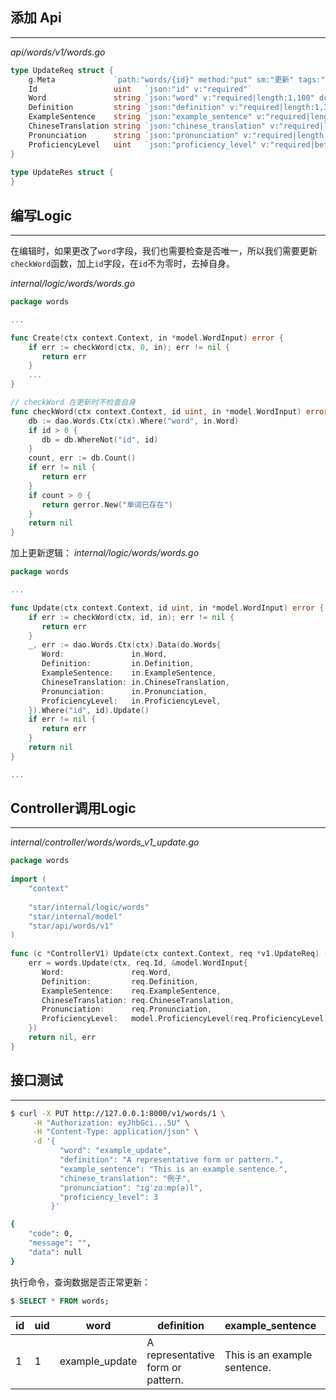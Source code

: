 ## 添加 Api
---
*api/words/v1/words.go*
```go
type UpdateReq struct {  
    g.Meta             `path:"words/{id}" method:"put" sm:"更新" tags:"单词"`  
    Id                 uint   `json:"id" v:"required"`  
    Word               string `json:"word" v:"required|length:1,100" dc:"单词"`  
    Definition         string `json:"definition" v:"required|length:1,300" dc:"单词定义"`  
    ExampleSentence    string `json:"example_sentence" v:"required|length:1,300" dc:"例句"`  
    ChineseTranslation string `json:"chinese_translation" v:"required|length:1,300" dc:"中文翻译"`  
    Pronunciation      string `json:"pronunciation" v:"required|length:1,100" dc:"发音"`  
    ProficiencyLevel   uint   `json:"proficiency_level" v:"required|between:1,5" dc:"熟练度，1最低，5最高"`  
}  
  
type UpdateRes struct {  
}
```

## 编写Logic
---
在编辑时，如果更改了`word`字段，我们也需要检查是否唯一，所以我们需要更新`checkWord`函数，加上`id`字段，在`id`不为零时，去掉自身。

*internal/logic/words/words.go*
```go
package words

...

func Create(ctx context.Context, in *model.WordInput) error {  
    if err := checkWord(ctx, 0, in); err != nil {  
       return err  
    }
    ...
}

// checkWord 在更新时不检查自身  
func checkWord(ctx context.Context, id uint, in *model.WordInput) error {  
    db := dao.Words.Ctx(ctx).Where("word", in.Word)  
    if id > 0 {  
       db = db.WhereNot("id", id)  
    }  
    count, err := db.Count()  
    if err != nil {  
       return err  
    }  
    if count > 0 {  
       return gerror.New("单词已存在")  
    }  
    return nil  
}
```
加上更新逻辑：
*internal/logic/words/words.go*
```go
package words  

...

func Update(ctx context.Context, id uint, in *model.WordInput) error {  
    if err := checkWord(ctx, id, in); err != nil {  
       return err  
    }  
    _, err := dao.Words.Ctx(ctx).Data(do.Words{  
       Word:               in.Word,  
       Definition:         in.Definition,  
       ExampleSentence:    in.ExampleSentence,  
       ChineseTranslation: in.ChineseTranslation,  
       Pronunciation:      in.Pronunciation,  
       ProficiencyLevel:   in.ProficiencyLevel,  
    }).Where("id", id).Update()  
    if err != nil {  
       return err  
    }  
    return nil  
}

...
```

## Controller调用Logic
---
*internal/controller/words/words_v1_update.go*
```go
package words  
  
import (  
    "context"  
  
    "star/internal/logic/words"
    "star/internal/model"  
    "star/api/words/v1"
)  
  
func (c *ControllerV1) Update(ctx context.Context, req *v1.UpdateReq) (res *v1.UpdateRes, err error) {  
    err = words.Update(ctx, req.Id, &model.WordInput{  
       Word:               req.Word,  
       Definition:         req.Definition,  
       ExampleSentence:    req.ExampleSentence,  
       ChineseTranslation: req.ChineseTranslation,  
       Pronunciation:      req.Pronunciation,  
       ProficiencyLevel:   model.ProficiencyLevel(req.ProficiencyLevel),  
    })  
    return nil, err  
}
```

## 接口测试
---
```bash
$ curl -X PUT http://127.0.0.1:8000/v1/words/1 \
     -H "Authorization: eyJhbGci...5U" \
     -H "Content-Type: application/json" \
     -d '{
           "word": "example_update",
           "definition": "A representative form or pattern.",
           "example_sentence": "This is an example sentence.",
           "chinese_translation": "例子",
           "pronunciation": "ɪɡˈzɑːmp(ə)l",
           "proficiency_level": 3
         }'

{
    "code": 0,
    "message": "",
    "data": null
}
```
执行命令，查询数据是否正常更新：
```sql
$ SELECT * FROM words;
```
  
| id  | uid | word           | definition                        | example_sentence             | chinese_translation | pronunciation | proficiency_level | created_at          | updated_at          |
| --- | --- | -------------- | --------------------------------- | ---------------------------- | ------------------- | ------------- | ----------------- | ------------------- | ------------------- |
| 1   | 1   | example_update | A representative form or pattern. | This is an example sentence. | 例子                  | ɪɡˈzɑːmp(ə)l  | 3                 | 2024/11/12 15:38:50 | 2024/11/12 15:38:50 |
